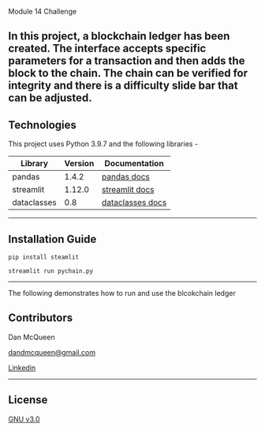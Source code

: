 Module 14 Challenge

In this project, a blockchain ledger has been created.  The interface accepts specific parameters for a transaction and then adds the block to the chain.  The chain can be verified for integrity and there is a difficulty slide bar that can be adjusted. 
---



## Technologies


This project uses Python 3.9.7 and the following libraries - 


| Library | Version | Documentation
|----|----|---|
| pandas |1.4.2| [pandas docs](https://pandas.pydata.org/docs)
| streamlit |1.12.0| [streamlit docs](https://docs.streamlit.io/)
| dataclasses | 0.8 | [dataclasses docs](https://docs.python.org/3/library/dataclasses.html)


---



## Installation Guide



```
pip install steamlit

streamlit run pychain.py
```


---

The following demonstrates how to run and use the blcokchain ledger

## Contributors

Dan McQueen

dandmcqueen@gmail.com

[Linkedin](https://www.linkedin.com/in/dan-mcqueen-4a5980238/)

---



## License

[GNU v3.0](LICENSE)
